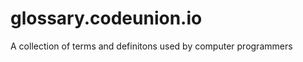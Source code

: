 glossary.codeunion.io
=====================

A collection of terms and definitons used by computer programmers
